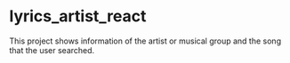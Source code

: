 # lyrics_artist_react
This project shows information of the artist or musical group and the song that the user searched.
